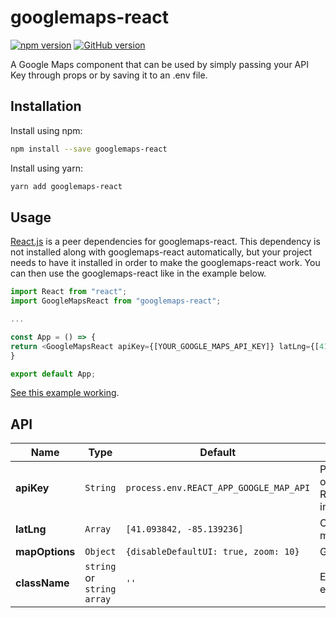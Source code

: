 # googlemaps-react

[![npm version](https://badge.fury.io/js/%40obediah%2Fgooglemaps-react.svg)](https://badge.fury.io/js/%40obediah%2Fgooglemaps-react)
[![GitHub version](https://badge.fury.io/gh/obe711%2Fgooglemaps-react.svg)](https://badge.fury.io/gh/obe711%2Fgooglemaps-react)

A Google Maps component that can be used by simply passing your API Key through props or by saving it to an .env file.

## Installation

Install using npm:

```sh
npm install --save googlemaps-react
```

Install using yarn:

```sh
yarn add googlemaps-react
```

## Usage

[React.js](http://facebook.github.io/react/) is a peer dependencies for googlemaps-react. This dependency is not installed along with googlemaps-react automatically, but your project needs to have it installed in order to make the googlemaps-react work. You can then use the googlemaps-react like in the example below.

```js
import React from "react";
import GoogleMapsReact from "googlemaps-react";

...

const App = () => {
return <GoogleMapsReact apiKey={[YOUR_GOOGLE_MAPS_API_KEY]} latLng={[41.093842, -85.139236]}/>
}

export default App;
```

[See this example working](https://80drw.csb.app).

## API

| Name           | Type                       | Default                                | Description                                                                             |
| -------------- | -------------------------- | -------------------------------------- | --------------------------------------------------------------------------------------- |
| **apiKey**     | `String`                   | `process.env.REACT_APP_GOOGLE_MAP_API` | Pass the Api Key through props or default to REACT_APP_GOOGLE_MAP_API in you .env file. |
| **latLng**     | `Array`                    | `[41.093842, -85.139236]`              | Center coordinates of map and marker point                                              |
| **mapOptions** | `Object`                   | `{disableDefaultUI: true, zoom: 10}`   | Google Maps Api options.                                                                |
| **className**  | `string` or `string array` | `''`                                   | Extra class name for the map element                                                    |
